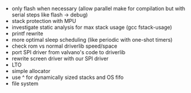 -   only flash when necessary (allow parallel make for compilation but with
    serial steps like flash -> debug)
-   stack protection with MPU
-   investigate static analysis for max stack usage (gcc fstack-usage)
-   printf rewrite
-   more optimal sleep scheduling (like periodic with one-shot timers)
-   check rom vs normal driverlib speed/space
-   port SPI driver from valvano's code to driverlib
-   rewrite screen driver with our SPI driver
-   LTO
-   simple allocator
-   use ^ for dynamically sized stacks and OS fifo
-   file system
